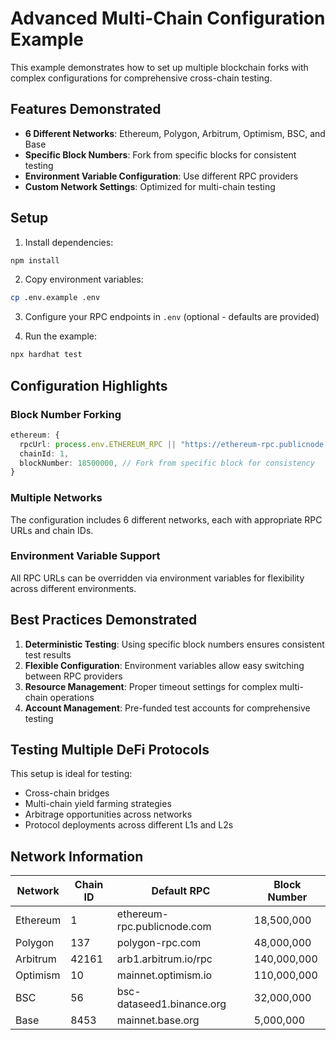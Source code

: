 # Advanced Multi-Chain Configuration Example

This example demonstrates how to set up multiple blockchain forks with complex configurations for comprehensive cross-chain testing.

## Features Demonstrated

- **6 Different Networks**: Ethereum, Polygon, Arbitrum, Optimism, BSC, and Base
- **Specific Block Numbers**: Fork from specific blocks for consistent testing
- **Environment Variable Configuration**: Use different RPC providers
- **Custom Network Settings**: Optimized for multi-chain testing

## Setup

1. Install dependencies:
```bash
npm install
```

2. Copy environment variables:
```bash
cp .env.example .env
```

3. Configure your RPC endpoints in `.env` (optional - defaults are provided)

4. Run the example:
```bash
npx hardhat test
```

## Configuration Highlights

### Block Number Forking
```typescript
ethereum: {
  rpcUrl: process.env.ETHEREUM_RPC || "https://ethereum-rpc.publicnode.com",
  chainId: 1,
  blockNumber: 18500000, // Fork from specific block for consistency
}
```

### Multiple Networks
The configuration includes 6 different networks, each with appropriate RPC URLs and chain IDs.

### Environment Variable Support
All RPC URLs can be overridden via environment variables for flexibility across different environments.

## Best Practices Demonstrated

1. **Deterministic Testing**: Using specific block numbers ensures consistent test results
2. **Flexible Configuration**: Environment variables allow easy switching between RPC providers
3. **Resource Management**: Proper timeout settings for complex multi-chain operations
4. **Account Management**: Pre-funded test accounts for comprehensive testing

## Testing Multiple DeFi Protocols

This setup is ideal for testing:
- Cross-chain bridges
- Multi-chain yield farming strategies
- Arbitrage opportunities across networks
- Protocol deployments across different L1s and L2s

## Network Information

| Network | Chain ID | Default RPC | Block Number |
|---------|----------|-------------|--------------|
| Ethereum | 1 | ethereum-rpc.publicnode.com | 18,500,000 |
| Polygon | 137 | polygon-rpc.com | 48,000,000 |
| Arbitrum | 42161 | arb1.arbitrum.io/rpc | 140,000,000 |
| Optimism | 10 | mainnet.optimism.io | 110,000,000 |
| BSC | 56 | bsc-dataseed1.binance.org | 32,000,000 |
| Base | 8453 | mainnet.base.org | 5,000,000 |
